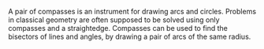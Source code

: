 A pair of compasses is an instrument for drawing arcs and circles.
Problems in classical geometry are often supposed to be solved using
only compasses and a straightedge. Compasses can be used to find the
bisectors of lines and angles, by drawing a pair of arcs of the same
radius.
